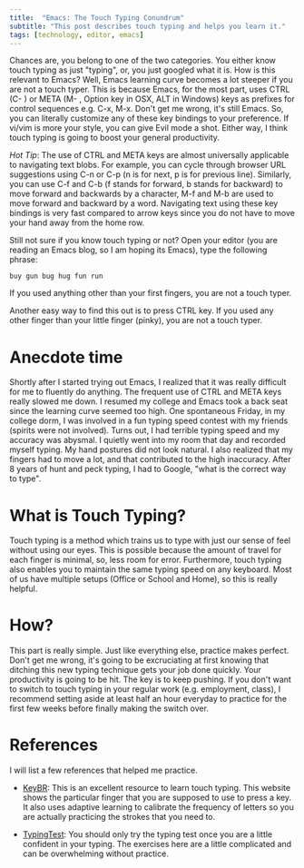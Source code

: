 ```yaml
---
title:  "Emacs: The Touch Typing Conundrum"
subtitle: "This post describes touch typing and helps you learn it."
tags: [technology, editor, emacs]
---
```


Chances are, you belong to one of the two categories. You either know touch typing as just "typing", or, you just googled what it is. How is this relevant to Emacs? Well, Emacs learning curve becomes a lot steeper if you are not a touch typer. This is because Emacs, for the most part, uses CTRL (C- ) or META (M- , Option key in OSX, ALT in Windows) keys as prefixes for control sequences e.g. C-x, M-x. Don't get me wrong, it's still Emacs. So, you can literally customize any of these key bindings to your preference. If vi/vim is more your style, you can give Evil mode a shot. Either way, I think touch typing is going to boost your general productivity.

*Hot Tip*: The use of CTRL and META keys are almost universally applicable to navigating text blobs. For example, you can cycle through browser URL suggestions using C-n or C-p (n is for next, p is for previous line). Similarly, you can use C-f and C-b (f stands for forward, b stands for backward) to move forward and backwards by a character, M-f and M-b are used to move forward and backward by a word. Navigating text using these key bindings is very fast compared to arrow keys since you do not have to move your hand away from the home row.

Still not sure if you know touch typing or not? Open your editor (you are reading an Emacs blog, so I am hoping its Emacs), type the following phrase:

`buy gun bug hug fun run`

If you used anything other than your first fingers, you are not a touch typer.

Another easy way to find this out is to press CTRL key. If you used any other finger than your little finger (pinky), you are not a touch typer.

# Anecdote time

Shortly after I started trying out Emacs, I realized that it was really difficult for me to fluently do anything. The frequent use of CTRL and META keys really slowed me down. I resumed my college and Emacs took a back seat since the learning curve seemed too high. One spontaneous Friday, in my college dorm, I was involved in a fun typing speed contest with my friends (spirits were not involved). Turns out, I had terrible typing speed and my accuracy was abysmal. I quietly went into my room that day and recorded myself typing. My hand postures did not look natural. I also realized that my fingers had to move a lot, and that contributed to the high inaccuracy. After 8 years of hunt and peck typing, I had to Google, "what is the correct way to type".

# What is Touch Typing?

Touch typing is a method which trains us to type with just our sense of feel without using our eyes. This is possible because the amount of travel for each finger is minimal, so, less room for error. Furthermore, touch typing also enables you to maintain the same typing speed on any keyboard. Most of us have multiple setups (Office or School and Home), so this is really helpful.

# How?

This part is really simple. Just like everything else, practice makes perfect. Don't get me wrong, it's going to be excruciating at first knowing that ditching this new typing technique gets your job done quickly. Your productivity is going to be hit. The key is to keep pushing. If you don't want to switch to touch typing in your regular work (e.g. employment, class), I recommend setting aside at least half an hour everyday to practice for the first few weeks before finally making the switch over.

# References

I will list a few references that helped me practice.

- [KeyBR](https://www.keybr.com): This is an excellent resource to learn touch typing. This website shows the particular finger that you are supposed to use to press a key. It also uses adaptive learning to calibrate the frequency of letters so you are actually practicing the strokes that you need to.

- [TypingTest](https://www.typingtest.com): You should only try the typing test once you are a little confident in your typing. The exercises here are a little complicated and can be overwhelming without practice.

